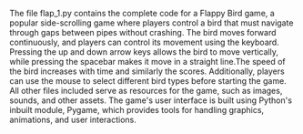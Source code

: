 The file flap_1.py contains the complete code for a Flappy Bird game, a popular side-scrolling game where players control a bird that must navigate through gaps between pipes without crashing. The bird moves forward continuously, and players can control its movement using the keyboard. Pressing the up and down arrow keys allows the bird to move vertically, while pressing the spacebar makes it move in a straight line.The speed of the bird increases with time and similarly the scores. Additionally, players can use the mouse to select different bird types before starting the game. All other files included serve as resources for the game, such as images, sounds, and other assets. The game's user interface is built using Python's inbuilt module, Pygame, which provides tools for handling graphics, animations, and user interactions.








